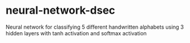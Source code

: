 # neural-network-dsec
Neural network for classifying 5 different handwritten alphabets using 3 hidden layers with tanh activation and softmax activation
